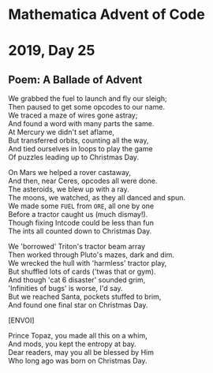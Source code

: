 # Mathematica Advent of Code    
# 2019, Day 25
      
## Poem: A Ballade of Advent

We grabbed the fuel to launch and fly our sleigh;  
Then paused to get some opcodes to our name.  
We traced a maze of wires gone astray;  
And found a word with many parts the same.  
At Mercury we didn't set aflame,  
But transferred orbits, counting all the way,  
And tied ourselves in loops to play the game  
Of puzzles leading up to Christmas Day.  

On Mars we helped a rover castaway,  
And then, near Ceres, opcodes all were done.  
The asteroids, we blew up with a ray.  
The moons, we watched, as they all danced and spun.  
We made some `FUEL` from `ORE`, all one by one  
Before a tractor caught us (much dismay!).  
Though fixing Intcode could be less than fun  
The ints all counted down to Christmas Day.  

We 'borrowed' Triton's tractor beam array  
Then worked through Pluto's mazes, dark and dim.  
We wrecked the hull with 'harmless' tractor play,  
But shuffled lots of cards ('twas that or gym).  
And though 'cat 6 disaster' sounded grim,  
'Infinities of bugs' is worse, I'd say.  
But we reached Santa, pockets stuffed to brim,  
And found one final star on Christmas Day.  

[ENVOI]

Prince Topaz, you made all this on a whim,  
And mods, you kept the entropy at bay.  
Dear readers, may you all be blessed by Him  
Who long ago was born on Christmas Day.  
